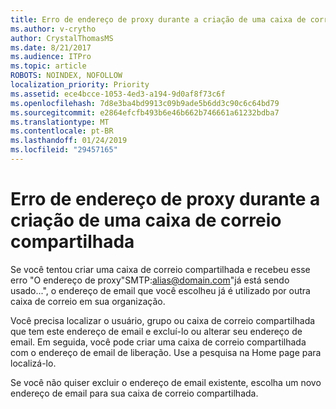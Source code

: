 ```yaml
---
title: Erro de endereço de proxy durante a criação de uma caixa de correio compartilhada
ms.author: v-crytho
author: CrystalThomasMS
ms.date: 8/21/2017
ms.audience: ITPro
ms.topic: article
ROBOTS: NOINDEX, NOFOLLOW
localization_priority: Priority
ms.assetid: ece4bcce-1053-4ed3-a194-9d0af8f73c6f
ms.openlocfilehash: 7d8e3ba4bd9913c09b9ade5b6dd3c90c6c64bd79
ms.sourcegitcommit: e2864efcfb493b6e46b662b746661a61232bdba7
ms.translationtype: MT
ms.contentlocale: pt-BR
ms.lasthandoff: 01/24/2019
ms.locfileid: "29457165"
---
```

# <a name="proxy-address-error-while-creating-a-shared-mailbox"></a>Erro de endereço de proxy durante a criação de uma caixa de correio compartilhada

Se você tentou criar uma caixa de correio compartilhada e recebeu esse erro "O endereço de proxy"SMTP:alias@domain.com"já está sendo usado...", o endereço de email que você escolheu já é utilizado por outra caixa de correio em sua organização.
  
Você precisa localizar o usuário, grupo ou caixa de correio compartilhada que tem este endereço de email e excluí-lo ou alterar seu endereço de email. Em seguida, você pode criar uma caixa de correio compartilhada com o endereço de email de liberação. Use a pesquisa na Home page para localizá-lo.
  
Se você não quiser excluir o endereço de email existente, escolha um novo endereço de email para sua caixa de correio compartilhada.
  

